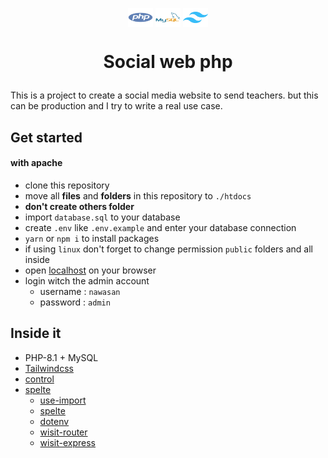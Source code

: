 <p align="center">
<img align="center" alt="php" height="30" width="40" src="https://raw.githubusercontent.com/Arikato111/Arikato111/main/icons/php-plain.svg">
<img align="center" alt="mysql" height="30" width="40" src="https://github.com/Arikato111/Arikato111/raw/main/icons/mysql-original-wordmark.svg">
<img align="center" alt="tailwindcss" height="30" width="40" src="https://github.com/devicons/devicon/raw/master/icons/tailwindcss/tailwindcss-plain.svg">
</p>

# <p align="center">Social web php</p>

This is a project to create a social media website to send teachers.
but this can be production and I try to write a real use case.

## Get started

#### with apache

- clone this repository
- move all **files** and **folders** in this repository to `./htdocs`
- **don't create others folder**
- import `database.sql` to your database
- create `.env` like `.env.example` and enter your database connection
- `yarn` or `npm i` to install packages
- if using `linux` don't forget to change permission `public` folders and all inside
- open [localhost](http://localhost) on your browser
- login witch the admin account
  - username : `nawasan`
  - password : `admin`

## Inside it

- PHP-8.1 + MySQL
- [Tailwindcss](https://tailwindcss.com)
- [control](https://github.com/Arikato111/control)
- [spelte](https://github.com/Arikato111/spelte-php)
  - [use-import](https://github.com/Arikato111/use-import/tree/master)
  - [spelte](https://github.com/Arikato111/spelte-php/tree/module)
  - [dotenv](https://github.com/Arikato111/php-dotenv/tree/main)
  - [wisit-router](https://github.com/Arikato111/wisit-router/tree/master)
  - [wisit-express](https://github.com/Arikato111/wisit-express/tree/Release1.0)
